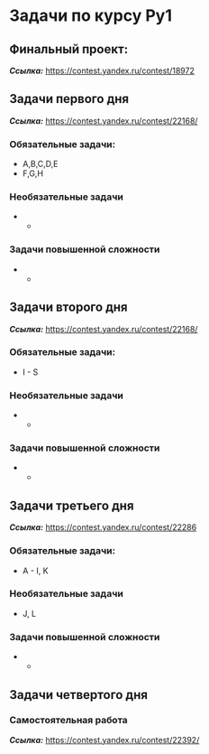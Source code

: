 # Задачи по курсу Py1

## Финальный проект:
***Ссылка:*** https://contest.yandex.ru/contest/18972


## Задачи первого дня
***Ссылка:*** https://contest.yandex.ru/contest/22168/
### Обязательные задачи:
* A,B,C,D,E
* F,G,H
### Необязательные задачи
* - 

### Задачи повышенной сложности
* -

## Задачи второго дня
***Ссылка:*** https://contest.yandex.ru/contest/22168/
### Обязательные задачи:
* I - S
### Необязательные задачи
* - 

### Задачи повышенной сложности
* -


## Задачи третьего дня
***Ссылка:*** https://contest.yandex.ru/contest/22286
### Обязательные задачи:
* A - I, K

### Необязательные задачи
* J, L

### Задачи повышенной сложности
* -

## Задачи четвертого дня
### Самостоятельная работа
***Ссылка:*** https://contest.yandex.ru/contest/22392/

